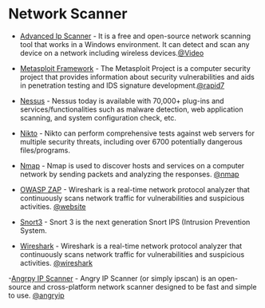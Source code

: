 # Network Scanner

- [Advanced Ip Scanner](https://www.advanced-ip-scanner.com/) - It is a free and open-source network scanning tool that works in a Windows environment. It can detect and scan any device on a network including wireless devices.[@Video](https://www.youtube.com/watch?v=ahgOYjdDZiE&ab_channel=TheTechnology)

- [Metasploit Framework](https://github.com/rapid7/metasploit-framework) - The Metasploit Project is a computer security project that provides information about security vulnerabilities and aids in penetration testing and IDS signature development.[@rapid7](https://github.com/rapid7)

- [Nessus](https://www.tenable.com/downloads/nessus?loginAttempted=true) - Nessus today is available with 70,000+ plug-ins and services/functionalities such as malware detection, web application scanning, and system configuration check, etc.

- [Nikto](https://www.freecodecamp.org/news/an-introduction-to-web-server-scanning-with-nikto/) - Nikto can perform comprehensive tests against web servers for multiple security threats, including over 6700 potentially dangerous files/programs.

- [Nmap](https://github.com/nmap/nmap) -  Nmap is used to discover hosts and services on a computer network by sending packets and analyzing the responses. [@nmap](https://github.com/nmap/nmap)

- [OWASP ZAP](https://github.com/zaproxy/zaproxy) - Wireshark is a real-time network protocol analyzer that continuously scans network traffic for vulnerabilities and suspicious activities. [@website](https://www.zaproxy.org/)

- [Snort3](https://github.com/snort3/snort3) - Snort 3 is the next generation Snort IPS (Intrusion Prevention System.

- [Wireshark](https://github.com/wireshark/wireshark) - Wireshark is a real-time network protocol analyzer that continuously scans network traffic for vulnerabilities and suspicious activities. [@wireshark](https://github.com/wireshark)

-[Angrpy IP Scanner](https://angryip.org) - Angry IP Scanner (or simply ipscan) is an open-source and cross-platform network scanner designed to be fast and simple to use. [@angryip](https://github.com/angryip/ipscan)
